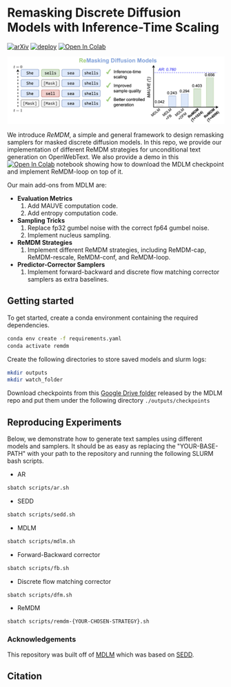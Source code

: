# Remasking Discrete Diffusion Models with Inference-Time Scaling

[![arXiv](https://img.shields.io/badge/arXiv-2406.07524-red.svg)](https://arxiv.org/abs/2406.07524)
[![deploy](https://img.shields.io/badge/Blog%20%20-8A2BE2)](https://remdm.github.io)
[![Open In Colab](https://colab.research.google.com/assets/colab-badge.svg)](https://colab.research.google.com/drive/18nC6q7dWq154fI1BXPLwmtnS7Zvbrv6p?usp=sharing/)

![graphical_abstract](./assets/graphical_abstract.png)

We introduce *ReMDM*, a simple and general framework to design remasking samplers for masked discrete diffusion models. In this repo, we provide our implementation of different ReMDM strategies for unconditional text generation on OpenWebText. We also provide a demo in this [![Open In Colab](https://colab.research.google.com/assets/colab-badge.svg)](https://colab.research.google.com/drive/18nC6q7dWq154fI1BXPLwmtnS7Zvbrv6p?usp=sharing/) notebook showing how to download the MDLM checkpoint and implement ReMDM-loop on top of it.


Our main add-ons from MDLM are:
* **Evaluation Metrics**
  1. Add MAUVE computation code.
  2. Add entropy computation code.
* **Sampling Tricks** 
  1. Replace fp32 gumbel noise with the correct fp64 gumbel noise.
  2. Implement nucleus sampling.
* **ReMDM Strategies**
  1. Implement different ReMDM strategies, including ReMDM-cap, ReMDM-rescale, ReMDM-conf, and ReMDM-loop.
* **Predictor-Corrector Samplers**
  1. Implement forward-backward and discrete flow matching corrector samplers as extra baselines.


<a name="getting_started"></a>

## Getting started

To get started, create a conda environment containing the required dependencies.

```bash
conda env create -f requirements.yaml
conda activate remdm
```

Create the following directories to store saved models and slurm logs:
```bash
mkdir outputs
mkdir watch_folder
```

Download checkpoints from this [Google Drive folder](https://drive.google.com/drive/folders/16LuuptK7Xfk-vzhQYZBZ0SA-B-BFluau?usp=sharing) released by the MDLM repo and put them under
the following directory `./outputs/checkpoints`

## Reproducing Experiments

Below, we demonstrate how to generate text samples using different models and samplers. It should be as easy as replacing the "YOUR-BASE-PATH" with your path to the repository and running the following SLURM bash scripts.

* AR
```bash
sbatch scripts/ar.sh
```

* SEDD
```bash
sbatch scripts/sedd.sh
```

* MDLM
```bash
sbatch scripts/mdlm.sh
```

* Forward-Backward corrector
```bash
sbatch scripts/fb.sh
```

* Discrete flow matching corrector
```bash
sbatch scripts/dfm.sh
```

* ReMDM
```bash
sbatch scripts/remdm-{YOUR-CHOSEN-STRATEGY}.sh
```

### Acknowledgements
This repository was built off of [MDLM](https://github.com/kuleshov-group/mdlm) which was based on [SEDD](https://github.com/louaaron/Score-Entropy-Discrete-Diffusion).

## Citation
```

```
